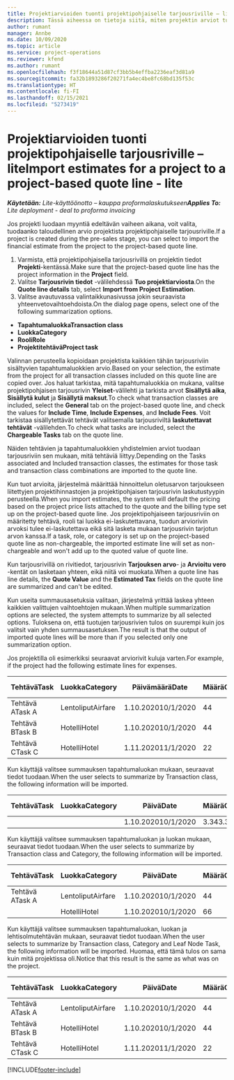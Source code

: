 ```yaml
---
title: Projektiarvioiden tuonti projektipohjaiselle tarjousriville – lite
description: Tässä aiheessa on tietoja siitä, miten projektin arviot tuodaan tarjousriville.
author: rumant
manager: Annbe
ms.date: 10/09/2020
ms.topic: article
ms.service: project-operations
ms.reviewer: kfend
ms.author: rumant
ms.openlocfilehash: f3f18644a51d87cf3bb5b4effba2236eaf3d81a9
ms.sourcegitcommit: fa32b1893286f20271fa4ec4be8fc68bd135f53c
ms.translationtype: HT
ms.contentlocale: fi-FI
ms.lasthandoff: 02/15/2021
ms.locfileid: "5273419"
---
```

# <a name="import-estimates-for-a-project-to-a-project-based-quote-line---lite"></a><span data-ttu-id="dc212-103">Projektiarvioiden tuonti projektipohjaiselle tarjousriville – lite</span><span class="sxs-lookup"><span data-stu-id="dc212-103">Import estimates for a project to a project-based quote line - lite</span></span>

<span data-ttu-id="dc212-104">_**Käytetään:** Lite-käyttöönotto – kauppa proformalaskutukseen_</span><span class="sxs-lookup"><span data-stu-id="dc212-104">_**Applies To:** Lite deployment - deal to proforma invoicing_</span></span>

<span data-ttu-id="dc212-105">Jos projekti luodaan myyntiä edeltävän vaiheen aikana, voit valita, tuodaanko taloudellinen arvio projektista projektipohjaiselle tarjousriville.</span><span class="sxs-lookup"><span data-stu-id="dc212-105">If a project is created during the pre-sales stage, you can select to import the financial estimate from the project to the project-based quote line.</span></span>

1. <span data-ttu-id="dc212-106">Varmista, että projektipohjaisella tarjousrivillä on projektin tiedot **Projekti**-kentässä.</span><span class="sxs-lookup"><span data-stu-id="dc212-106">Make sure that the project-based quote line has the project information in the **Project** field.</span></span>
2. <span data-ttu-id="dc212-107">Valitse **Tarjousrivin tiedot** -välilehdessä **Tuo projektiarviosta**.</span><span class="sxs-lookup"><span data-stu-id="dc212-107">On the **Quote line details** tab, select **Import from Project Estimation**.</span></span>
3. <span data-ttu-id="dc212-108">Valitse avautuvassa valintaikkunasivussa jokin seuraavista yhteenvetovaihtoehdoista.</span><span class="sxs-lookup"><span data-stu-id="dc212-108">On the dialog page opens, select one of the following summarization options.</span></span>

  - <span data-ttu-id="dc212-109">**Tapahtumaluokka**</span><span class="sxs-lookup"><span data-stu-id="dc212-109">**Transaction class**</span></span>
  - <span data-ttu-id="dc212-110">**Luokka**</span><span class="sxs-lookup"><span data-stu-id="dc212-110">**Category**</span></span>
  - <span data-ttu-id="dc212-111">**Rooli**</span><span class="sxs-lookup"><span data-stu-id="dc212-111">**Role**</span></span> 
  - <span data-ttu-id="dc212-112">**Projektitehtävä**</span><span class="sxs-lookup"><span data-stu-id="dc212-112">**Project task**</span></span>

<span data-ttu-id="dc212-113">Valinnan perusteella kopioidaan projektista kaikkien tähän tarjousriviin sisältyvien tapahtumaluokkien arvio.</span><span class="sxs-lookup"><span data-stu-id="dc212-113">Based on your selection, the estimate from the project for all transaction classes included on this quote line are copied over.</span></span> <span data-ttu-id="dc212-114">Jos haluat tarkistaa, mitä tapahtumaluokkia on mukana, valitse projektipohjaisen tarjousrivin **Yleiset**-välilehti ja tarkista arvot **Sisällytä aika**, **Sisällytä kulut** ja **Sisällytä maksut**.</span><span class="sxs-lookup"><span data-stu-id="dc212-114">To check what transaction classes are included, select the **General** tab on the project-based quote line, and check the values for **Include Time**, **Include Expenses**, and **Include Fees**.</span></span>  <span data-ttu-id="dc212-115">Voit tarkistaa sisällytettävät tehtävät valitsemalla tarjousriviltä **laskutettavat tehtävät** -välilehden.</span><span class="sxs-lookup"><span data-stu-id="dc212-115">To check what tasks are included, select the **Chargeable Tasks** tab on the quote line.</span></span>

<span data-ttu-id="dc212-116">Näiden tehtävien ja tapahtumaluokkien yhdistelmien arviot tuodaan tarjousriviin sen mukaan, mitä tehtäviä liittyy.</span><span class="sxs-lookup"><span data-stu-id="dc212-116">Depending on the Tasks associated and Included transaction classes, the estimates for those task and transaction class combinations are imported to the quote line.</span></span>

<span data-ttu-id="dc212-117">Kun tuot arvioita, järjestelmä määrittää hinnoittelun oletusarvon tarjoukseen liitettyjen projektihinnastojen ja projektipohjaisen tarjousrivin laskutustyypin perusteella.</span><span class="sxs-lookup"><span data-stu-id="dc212-117">When you import estimates, the system will default the pricing based on the project price lists attached to the quote and the billing type set up on the project-based quote line.</span></span> <span data-ttu-id="dc212-118">Jos projektipohjaiseen tarjousriviin on määritetty tehtävä, rooli tai luokka ei-laskutettavana, tuodun arviorivin arvoksi tulee ei-laskutettava eikä sitä lasketa mukaan tarjousrivin tarjotun arvon kanssa.</span><span class="sxs-lookup"><span data-stu-id="dc212-118">If a task, role, or category is set up on the project-based quote line as non-chargeable, the imported estimate line will set as non-chargeable and won't add up to the quoted value of quote line.</span></span>

<span data-ttu-id="dc212-119">Kun tarjousrivillä on rivitiedot, tarjousrivin **Tarjouksen arvo**- ja **Arvioitu vero** -kentät on lasketaan yhteen, eikä niitä voi muokata.</span><span class="sxs-lookup"><span data-stu-id="dc212-119">When a quote line has line details, the **Quote Value** and the **Estimated Tax** fields on the quote line are summarized and can't be edited.</span></span>

<span data-ttu-id="dc212-120">Kun useita summausasetuksia valitaan, järjestelmä yrittää laskea yhteen kaikkien valittujen vaihtoehtojen mukaan.</span><span class="sxs-lookup"><span data-stu-id="dc212-120">When multiple summarization options are selected, the system attempts to summarize by all selected options.</span></span> <span data-ttu-id="dc212-121">Tuloksena on, että tuotujen tarjousrivien tulos on suurempi kuin jos valitsit vain yhden summausasetuksen.</span><span class="sxs-lookup"><span data-stu-id="dc212-121">The result is that the output of imported quote lines will be more than if you selected only one summarization option.</span></span>

<span data-ttu-id="dc212-122">Jos projektilla oli esimerkiksi seuraavat arviorivit kuluja varten.</span><span class="sxs-lookup"><span data-stu-id="dc212-122">For example, if the project had the following estimate lines for expenses.</span></span>

| <span data-ttu-id="dc212-123">Tehtävä</span><span class="sxs-lookup"><span data-stu-id="dc212-123">Task</span></span> | <span data-ttu-id="dc212-124">Luokka</span><span class="sxs-lookup"><span data-stu-id="dc212-124">Category</span></span> | <span data-ttu-id="dc212-125">Päivämäärä</span><span class="sxs-lookup"><span data-stu-id="dc212-125">Date</span></span> | <span data-ttu-id="dc212-126">Määrä</span><span class="sxs-lookup"><span data-stu-id="dc212-126">Quantity</span></span> | <span data-ttu-id="dc212-127">Yksikköhinta</span><span class="sxs-lookup"><span data-stu-id="dc212-127">Unit price</span></span> | <span data-ttu-id="dc212-128">Summa</span><span class="sxs-lookup"><span data-stu-id="dc212-128">Amount</span></span> |
| --- | --- | --- | --- | --- | --- |
| <span data-ttu-id="dc212-129">Tehtävä A</span><span class="sxs-lookup"><span data-stu-id="dc212-129">Task A</span></span> | <span data-ttu-id="dc212-130">Lentoliput</span><span class="sxs-lookup"><span data-stu-id="dc212-130">Airfare</span></span> | <span data-ttu-id="dc212-131">1.10.2020</span><span class="sxs-lookup"><span data-stu-id="dc212-131">10/1/2020</span></span> | <span data-ttu-id="dc212-132">4</span><span class="sxs-lookup"><span data-stu-id="dc212-132">4</span></span> | <span data-ttu-id="dc212-133">400</span><span class="sxs-lookup"><span data-stu-id="dc212-133">400</span></span> | <span data-ttu-id="dc212-134">1600</span><span class="sxs-lookup"><span data-stu-id="dc212-134">1600</span></span> |
| <span data-ttu-id="dc212-135">Tehtävä B</span><span class="sxs-lookup"><span data-stu-id="dc212-135">Task B</span></span> | <span data-ttu-id="dc212-136">Hotelli</span><span class="sxs-lookup"><span data-stu-id="dc212-136">Hotel</span></span> | <span data-ttu-id="dc212-137">1.10.2020</span><span class="sxs-lookup"><span data-stu-id="dc212-137">10/1/2020</span></span> | <span data-ttu-id="dc212-138">4</span><span class="sxs-lookup"><span data-stu-id="dc212-138">4</span></span> | <span data-ttu-id="dc212-139">200</span><span class="sxs-lookup"><span data-stu-id="dc212-139">200</span></span> | <span data-ttu-id="dc212-140">800</span><span class="sxs-lookup"><span data-stu-id="dc212-140">800</span></span> |
| <span data-ttu-id="dc212-141">Tehtävä C</span><span class="sxs-lookup"><span data-stu-id="dc212-141">Task C</span></span> | <span data-ttu-id="dc212-142">Hotelli</span><span class="sxs-lookup"><span data-stu-id="dc212-142">Hotel</span></span> | <span data-ttu-id="dc212-143">1.11.2020</span><span class="sxs-lookup"><span data-stu-id="dc212-143">11/1/2020</span></span> | <span data-ttu-id="dc212-144">2</span><span class="sxs-lookup"><span data-stu-id="dc212-144">2</span></span> | <span data-ttu-id="dc212-145">200</span><span class="sxs-lookup"><span data-stu-id="dc212-145">200</span></span> | <span data-ttu-id="dc212-146">400</span><span class="sxs-lookup"><span data-stu-id="dc212-146">400</span></span> |

<span data-ttu-id="dc212-147">Kun käyttäjä valitsee summauksen tapahtumaluokan mukaan, seuraavat tiedot tuodaan.</span><span class="sxs-lookup"><span data-stu-id="dc212-147">When the user selects to summarize by Transaction class, the following information will be imported.</span></span>

| <span data-ttu-id="dc212-148">Tehtävä</span><span class="sxs-lookup"><span data-stu-id="dc212-148">Task</span></span> | <span data-ttu-id="dc212-149">Luokka</span><span class="sxs-lookup"><span data-stu-id="dc212-149">Category</span></span> | <span data-ttu-id="dc212-150">Päivä</span><span class="sxs-lookup"><span data-stu-id="dc212-150">Date</span></span> | <span data-ttu-id="dc212-151">Määrä</span><span class="sxs-lookup"><span data-stu-id="dc212-151">Quantity</span></span> | <span data-ttu-id="dc212-152">Yksikköhinta</span><span class="sxs-lookup"><span data-stu-id="dc212-152">Unit price</span></span> | <span data-ttu-id="dc212-153">Summa</span><span class="sxs-lookup"><span data-stu-id="dc212-153">Amount</span></span> |
| --- | --- | --- | --- | --- | --- |
|||<span data-ttu-id="dc212-154">1.10.2020</span><span class="sxs-lookup"><span data-stu-id="dc212-154">10/1/2020</span></span> | <span data-ttu-id="dc212-155">3.34</span><span class="sxs-lookup"><span data-stu-id="dc212-155">3.34</span></span> | <span data-ttu-id="dc212-156">840</span><span class="sxs-lookup"><span data-stu-id="dc212-156">840</span></span> | <span data-ttu-id="dc212-157">2800</span><span class="sxs-lookup"><span data-stu-id="dc212-157">2800</span></span> |

<span data-ttu-id="dc212-158">Kun käyttäjä valitsee summauksen tapahtumaluokan ja luokan mukaan, seuraavat tiedot tuodaan.</span><span class="sxs-lookup"><span data-stu-id="dc212-158">When the user selects to summarize by Transaction class and Category, the following information will be imported.</span></span>

| <span data-ttu-id="dc212-159">Tehtävä</span><span class="sxs-lookup"><span data-stu-id="dc212-159">Task</span></span> | <span data-ttu-id="dc212-160">Luokka</span><span class="sxs-lookup"><span data-stu-id="dc212-160">Category</span></span> | <span data-ttu-id="dc212-161">Päivä</span><span class="sxs-lookup"><span data-stu-id="dc212-161">Date</span></span> | <span data-ttu-id="dc212-162">Määrä</span><span class="sxs-lookup"><span data-stu-id="dc212-162">Quantity</span></span> | <span data-ttu-id="dc212-163">Yksikköhinta</span><span class="sxs-lookup"><span data-stu-id="dc212-163">Unit price</span></span> | <span data-ttu-id="dc212-164">Summa</span><span class="sxs-lookup"><span data-stu-id="dc212-164">Amount</span></span> |
| --- | --- | --- | --- | --- | --- |
| <span data-ttu-id="dc212-165">Tehtävä A</span><span class="sxs-lookup"><span data-stu-id="dc212-165">Task A</span></span> | <span data-ttu-id="dc212-166">Lentoliput</span><span class="sxs-lookup"><span data-stu-id="dc212-166">Airfare</span></span> | <span data-ttu-id="dc212-167">1.10.2020</span><span class="sxs-lookup"><span data-stu-id="dc212-167">10/1/2020</span></span> | <span data-ttu-id="dc212-168">4</span><span class="sxs-lookup"><span data-stu-id="dc212-168">4</span></span> | <span data-ttu-id="dc212-169">400</span><span class="sxs-lookup"><span data-stu-id="dc212-169">400</span></span> | <span data-ttu-id="dc212-170">1600</span><span class="sxs-lookup"><span data-stu-id="dc212-170">1600</span></span> |
| | <span data-ttu-id="dc212-171">Hotelli</span><span class="sxs-lookup"><span data-stu-id="dc212-171">Hotel</span></span> | <span data-ttu-id="dc212-172">1.10.2020</span><span class="sxs-lookup"><span data-stu-id="dc212-172">10/1/2020</span></span> | <span data-ttu-id="dc212-173">6</span><span class="sxs-lookup"><span data-stu-id="dc212-173">6</span></span> | <span data-ttu-id="dc212-174">200</span><span class="sxs-lookup"><span data-stu-id="dc212-174">200</span></span> | <span data-ttu-id="dc212-175">1200</span><span class="sxs-lookup"><span data-stu-id="dc212-175">1200</span></span> |

<span data-ttu-id="dc212-176">Kun käyttäjä valitsee summauksen tapahtumaluokan, luokan ja lehtisolmutehtävän mukaan, seuraavat tiedot tuodaan.</span><span class="sxs-lookup"><span data-stu-id="dc212-176">When the user selects to summarize by Transaction class, Category and Leaf Node Task, the following information will be imported.</span></span> <span data-ttu-id="dc212-177">Huomaa, että tämä tulos on sama kuin mitä projektissa oli.</span><span class="sxs-lookup"><span data-stu-id="dc212-177">Notice that this result is the same as what was on the project.</span></span>

| <span data-ttu-id="dc212-178">Tehtävä</span><span class="sxs-lookup"><span data-stu-id="dc212-178">Task</span></span> | <span data-ttu-id="dc212-179">Luokka</span><span class="sxs-lookup"><span data-stu-id="dc212-179">Category</span></span> | <span data-ttu-id="dc212-180">Päivä</span><span class="sxs-lookup"><span data-stu-id="dc212-180">Date</span></span> | <span data-ttu-id="dc212-181">Määrä</span><span class="sxs-lookup"><span data-stu-id="dc212-181">Quantity</span></span> | <span data-ttu-id="dc212-182">Yksikköhinta</span><span class="sxs-lookup"><span data-stu-id="dc212-182">Unit price</span></span> | <span data-ttu-id="dc212-183">Summa</span><span class="sxs-lookup"><span data-stu-id="dc212-183">Amount</span></span> |
| --- | --- | --- | --- | --- | --- |
| <span data-ttu-id="dc212-184">Tehtävä A</span><span class="sxs-lookup"><span data-stu-id="dc212-184">Task A</span></span> | <span data-ttu-id="dc212-185">Lentoliput</span><span class="sxs-lookup"><span data-stu-id="dc212-185">Airfare</span></span> | <span data-ttu-id="dc212-186">1.10.2020</span><span class="sxs-lookup"><span data-stu-id="dc212-186">10/1/2020</span></span> | <span data-ttu-id="dc212-187">4</span><span class="sxs-lookup"><span data-stu-id="dc212-187">4</span></span> | <span data-ttu-id="dc212-188">400</span><span class="sxs-lookup"><span data-stu-id="dc212-188">400</span></span> | <span data-ttu-id="dc212-189">1600</span><span class="sxs-lookup"><span data-stu-id="dc212-189">1600</span></span> |
| <span data-ttu-id="dc212-190">Tehtävä B</span><span class="sxs-lookup"><span data-stu-id="dc212-190">Task B</span></span> | <span data-ttu-id="dc212-191">Hotelli</span><span class="sxs-lookup"><span data-stu-id="dc212-191">Hotel</span></span> | <span data-ttu-id="dc212-192">1.10.2020</span><span class="sxs-lookup"><span data-stu-id="dc212-192">10/1/2020</span></span> | <span data-ttu-id="dc212-193">4</span><span class="sxs-lookup"><span data-stu-id="dc212-193">4</span></span> | <span data-ttu-id="dc212-194">200</span><span class="sxs-lookup"><span data-stu-id="dc212-194">200</span></span> | <span data-ttu-id="dc212-195">800</span><span class="sxs-lookup"><span data-stu-id="dc212-195">800</span></span> |
| <span data-ttu-id="dc212-196">Tehtävä C</span><span class="sxs-lookup"><span data-stu-id="dc212-196">Task C</span></span> | <span data-ttu-id="dc212-197">Hotelli</span><span class="sxs-lookup"><span data-stu-id="dc212-197">Hotel</span></span> | <span data-ttu-id="dc212-198">1.11.2020</span><span class="sxs-lookup"><span data-stu-id="dc212-198">11/1/2020</span></span> | <span data-ttu-id="dc212-199">2</span><span class="sxs-lookup"><span data-stu-id="dc212-199">2</span></span> | <span data-ttu-id="dc212-200">200</span><span class="sxs-lookup"><span data-stu-id="dc212-200">200</span></span> | <span data-ttu-id="dc212-201">400</span><span class="sxs-lookup"><span data-stu-id="dc212-201">400</span></span> |


[!INCLUDE[footer-include](../../includes/footer-banner.md)]